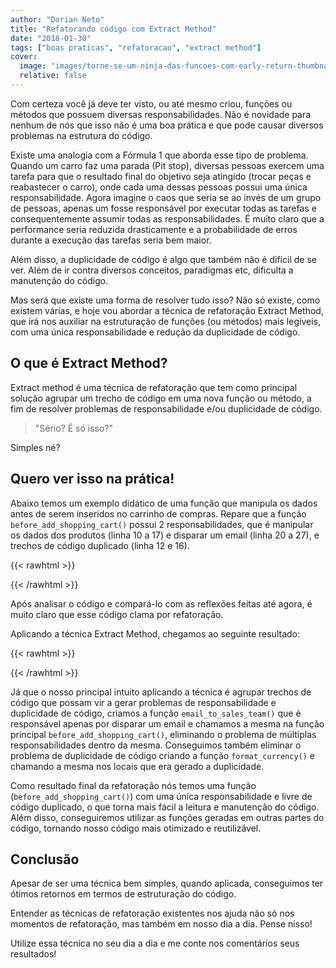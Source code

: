 ```yaml
---
author: "Dorian Neto"
title: "Refatorando código com Extract Method"
date: "2018-01-30"
tags: ["boas praticas", "refatoracao", "extract method"]
cover:
  image: "images/torne-se-um-ninja-das-funcoes-com-early-return-thumbnail.jpg"
  relative: false
---
```

Com certeza você já deve ter visto, ou até mesmo criou, funções ou métodos que possuem diversas responsabilidades. Não é novidade para nenhum de nós que isso não é uma boa prática e que pode causar diversos problemas na estrutura do código.

Existe uma analogia com a Fórmula 1 que aborda esse tipo de problema. Quando um carro faz uma parada (Pit stop), diversas pessoas exercem uma tarefa para que o resultado final do objetivo seja atingido (trocar peças e reabastecer o carro), onde cada uma dessas pessoas possui uma única responsabilidade. Agora imagine o caos que seria se ao invés de um grupo de pessoas, apenas um fosse responsável por executar todas as tarefas e consequentemente assumir todas as responsabilidades. É muito claro que a performance seria reduzida drasticamente e a probabilidade de erros durante a execução das tarefas seria bem maior.

Além disso, a duplicidade de código é algo que também não é difícil de se ver. Além de ir contra diversos conceitos, paradigmas etc, dificulta a manutenção do código.

Mas será que existe uma forma de resolver tudo isso? Não só existe, como existem várias, e hoje vou abordar a técnica de refatoração Extract Method, que irá nos auxiliar na estruturação de funções (ou métodos) mais legíveis, com uma única responsabilidade e redução da duplicidade de código.

## O que é Extract Method?
Extract method é uma técnica de refatoração que tem como principal solução agrupar um trecho de código em uma nova função ou método, a fim de resolver problemas de responsabilidade e/ou duplicidade de código.

> "Sério? É só isso?"

Simples né?

## Quero ver isso na prática!
Abaixo temos um exemplo didático de uma função que manipula os dados antes de serem inseridos no carrinho de compras. Repare que a função `before_add_shopping_cart()` possui 2 responsabilidades, que é manipular os dados dos produtos (linha 10 a 17) e disparar um email (linha 20 a 27), e trechos de código duplicado (linha 12 e 16).

{{< rawhtml >}}
<script src="https://gist.github.com/dorianneto/9b6e122f4f12b1d431cefe1d0cfd153e.js"></script>
{{< /rawhtml >}}

Após analisar o código e compará-lo com as reflexões feitas até agora, é muito claro que esse código clama por refatoração.

Aplicando a técnica Extract Method, chegamos ao seguinte resultado:

{{< rawhtml >}}
<script src="https://gist.github.com/dorianneto/14f7cd42981f0c24a77a2381b95bebaa.js"></script>
{{< /rawhtml >}}

Já que o nosso principal intuito aplicando a técnica é agrupar trechos de código que possam vir a gerar problemas de responsabilidade e duplicidade de código, criamos a função `email_to_sales_team()` que é responsável apenas por disparar um email e chamamos a mesma na função principal `before_add_shopping_cart()`, eliminando o problema de múltiplas responsabilidades dentro da mesma. Conseguimos também eliminar o problema de duplicidade de código criando a função `format_currency()` e chamando a mesma nos locais que era gerado a duplicidade.

Como resultado final da refatoração nós temos uma função (`before_add_shopping_cart()`) com uma única responsabilidade e livre de código duplicado, o que torna mais fácil a leitura e manutenção do código. Além disso, conseguiremos utilizar as funções geradas em outras partes do código, tornando nosso código mais otimizado e reutilizável.

## Conclusão
Apesar de ser uma técnica bem simples, quando aplicada, conseguimos ter ótimos retornos em termos de estruturação do código.

Entender as técnicas de refatoração existentes nos ajuda não só nos momentos de refatoração, mas também em nosso dia a dia. Pense nisso!

Utilize essa técnica no seu dia a dia e me conte nos comentários seus resultados!
